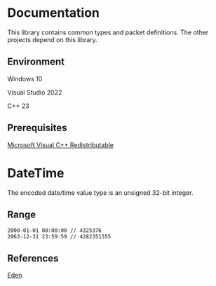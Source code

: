 # Documentation

This library contains common types and packet definitions. The other projects depend on this library.

## Environment

Windows 10

Visual Studio 2022

C++ 23

## Prerequisites

[Microsoft Visual C++ Redistributable](https://aka.ms/vs/17/release/vc_redist.x86.exe)

# DateTime

The encoded date/time value type is an unsigned 32-bit integer.

## Range

```
2000-01-01 00:00:00 // 4325376
2063-12-31 23:59:59 // 4282351355
```

## References

[Eden](https://github.com/tristonplummer/Eden/blob/master/eden/common/include/shaiya/common/datatypes/ShaiyaTime.hpp)

